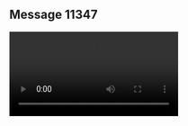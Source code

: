 ## Message 11347



![Video](https://data.iron-swords.co.il/2024/September/08/https://data.iron-swords.co.il/2024/September/08/11347/11347_media.mp4)
